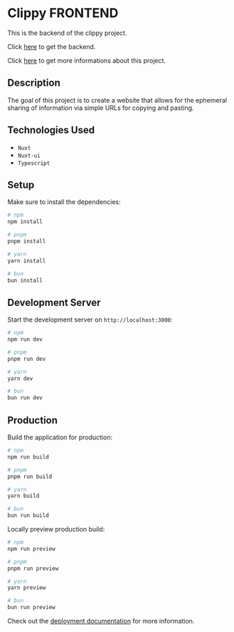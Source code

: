 # Clippy FRONTEND

This is the backend of the clippy project.

Click [here](https://github.com/IssamSisbane/clippy-backend) to get the backend.

Click [here](https://issamsisbane.github.io/portfolio/en/projects/clippy/) to get more informations about this project.

## Description
The goal of this project is to create a website that allows for the ephemeral sharing of information via simple URLs for copying and pasting.

## Technologies Used

* `Nuxt`
* `Nuxt-ui`
* `Typescript`

## Setup

Make sure to install the dependencies:

```bash
# npm
npm install

# pnpm
pnpm install

# yarn
yarn install

# bun
bun install
```

## Development Server

Start the development server on `http://localhost:3000`:

```bash
# npm
npm run dev

# pnpm
pnpm run dev

# yarn
yarn dev

# bun
bun run dev
```

## Production

Build the application for production:

```bash
# npm
npm run build

# pnpm
pnpm run build

# yarn
yarn build

# bun
bun run build
```

Locally preview production build:

```bash
# npm
npm run preview

# pnpm
pnpm run preview

# yarn
yarn preview

# bun
bun run preview
```

Check out the [deployment documentation](https://nuxt.com/docs/getting-started/deployment) for more information.
